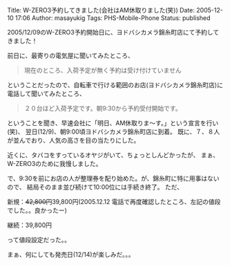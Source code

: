 Title: W-ZERO3予約してきました(会社はAM休取りました(笑))
Date: 2005-12-10 17:06
Author: masayukig
Tags: PHS-Mobile-Phone
Status: published

2005/12/09のW-ZERO3予約開始日に、ヨドバシカメラ錦糸町店にて予約してきました！

前日に、最寄りの電気屋に聞いてみたところ、

> 現在のところ、入荷予定が無く予約は受け付けていません

ということだったので、自転車で行ける範囲のお店(ヨドバシカメラ錦糸町店)に電話して聞いてみたところ、

> ２０台ほど入荷予定です。朝9:30から予約受付開始です。

ということを聞き、早速会社に「明日、AM休取りま〜す。」という宣言を行い(笑)、
翌日(12/9)、朝9:00頃ヨドバシカメラ錦糸町店に到着。
既に、７、８人が並んでおり、人気の高さを目の当たりにした。

近くに、タバコをすっているオヤジがいて、ちょっとしんどかったが、
まぁ、W-ZERO3のために我慢しました。

で、9:30を前にお店の人が整理券を配り始めた。が、錦糸町に特に用事はないので、
結局そのまま並び続けて10:00位には手続き終了。
ただ、

新規：~~42,800円~~39,800円(2005.12.12
電話で再度確認したところ、左記の値段でした。。良かったー)

継続：39,800円

って値段設定だった。。

まぁ、何にしても発売日(12/14)が楽しみだ。。。
